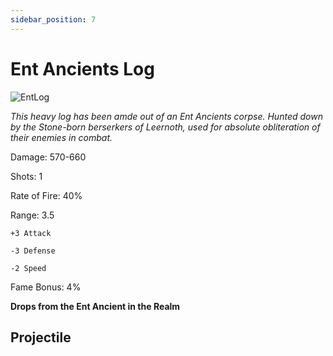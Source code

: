 ```yaml
---
sidebar_position: 7
---
```


# Ent Ancients Log

![EntLog](http://i.imgur.com/1BogvcE.png)

<i>This heavy log has been amde out of an Ent Ancients corpse. Hunted down by the Stone-born berserkers of Leernoth, used for absolute obliteration of their enemies in combat.</i>

Damage: 570-660

Shots: 1

Rate of Fire: 40% 

Range: 3.5

    +3 Attack
    
    -3 Defense
    
    -2 Speed

Fame Bonus: 4%

**Drops from the Ent Ancient in the Realm**

## Projectile

